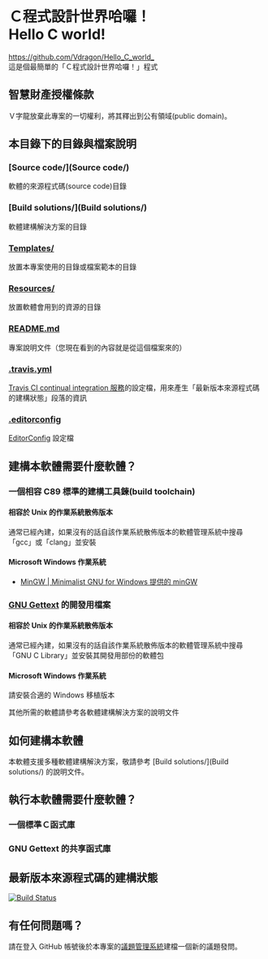 # Ｃ程式設計世界哈囉！<br />Hello C world!
<https://github.com/Vdragon/Hello_C_world_>  
這是個最簡單的「Ｃ程式設計世界哈囉！」程式

## 智慧財產授權條款
Ｖ字龍放棄此專案的一切權利，將其釋出到公有領域(public domain)。

## 本目錄下的目錄與檔案說明
### [Source code/](Source code/)
軟體的來源程式碼(source code)目錄

### [Build solutions/](Build solutions/)
軟體建構解決方案的目錄

### [Templates/](Templates/)
放置本專案使用的目錄或檔案範本的目錄

### [Resources/](Resources/)
放置軟體會用到的資源的目錄

### [README.md](README.md)
專案說明文件（您現在看到的內容就是從這個檔案來的）

### [.travis.yml](.travis.yml)
[Travis CI continual integration 服務](http://travis-ci.org/)的設定檔，用來產生「最新版本來源程式碼的建構狀態」段落的資訊

### [.editorconfig](.editorconfig)
[EditorConfig](http://editorconfig.org/) 設定檔

## 建構本軟體需要什麼軟體？
### 一個相容 C89 標準的建構工具鍊(build toolchain)
#### 相容於 Unix 的作業系統散佈版本
通常已經內建，如果沒有的話自該作業系統散佈版本的軟體管理系統中搜尋「gcc」或「clang」並安裝

#### Microsoft Windows 作業系統
* [MinGW | Minimalist GNU for Windows 提供的 minGW](http://goo.gl/362f)

### [GNU Gettext](https://www.gnu.org/software/gettext/) 的開發用檔案
#### 相容於 Unix 的作業系統散佈版本
通常已經內建，如果沒有的話自該作業系統散佈版本的軟體管理系統中搜尋「GNU C Library」並安裝其開發用部份的軟體包

#### Microsoft Windows 作業系統
請安裝合適的 Windows 移植版本

其他所需的軟體請參考各軟體建構解決方案的說明文件

## 如何建構本軟體
本軟體支援多種軟體建構解決方案，敬請參考 [Build solutions/](Build solutions/) 的說明文件。

## 執行本軟體需要什麼軟體？
### 一個標準Ｃ函式庫

### GNU Gettext 的共享函式庫

## 最新版本來源程式碼的建構狀態
[![Build Status](https://travis-ci.org/Vdragon/Hello_C_world_.svg)](https://travis-ci.org/Vdragon/Hello_C_world_)

## 有任何問題嗎？
請在登入 GitHub 帳號後於本專案的[議題管理系統](https://github.com/Vdragon/Hello_C_world_/issues)建檔一個新的議題發問。
